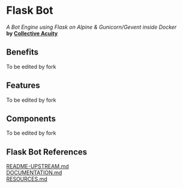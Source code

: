 # Flask Bot  
_A Bot Engine using Flask on Alpine & Gunicorn/Gevent inside Docker_  
**by [Collective Acuity](http://collectiveacuity.com)**

Benefits
--------
To be edited by fork

Features
--------
To be edited by fork

Components
----------
To be edited by fork

Flask Bot References
--------------------
[README-UPSTREAM.md](https://bitbucket.org/collectiveacuity/flaskbotfork/src/master/README-UPSTREAM.md)  
[DOCUMENTATION.md](https://bitbucket.org/collectiveacuity/flaskbotfork/src/master/DOCUMENTATION.md)  
[RESOURCES.md](https://bitbucket.org/collectiveacuity/flaskbotfork/src/master/REFERENCES.md)
